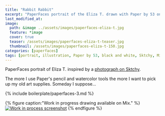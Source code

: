 ```yaml
---
title: "Rabbit Rabbit"
excerpt: "PaperFaces portrait of the Eliza T. drawn with Paper by 53 on an iPad."
last_modified_at: 
image: 
  path: &image ../assets/images/paperfaces-eliza-t.jpg 
  feature: *image
  cover: true
  teaser: /assets/images/paperfaces-eliza-t-teaser.jpg
  thumbnail: /assets/images/paperfaces-eliza-t-150.jpg
categories: [paperfaces]
tags: [portrait, illustration, Paper by 53, black and white, Sktchy, Mix]
---
```


PaperFaces portrait of Eliza T. inspired by a [photograph on Sktchy](http://sktchy.com/FsO57C ).

The more I use Paper's pencil and watercolor tools the more I want to pick up my old art supplies. Someday I suppose...

{% include boilerplate/paperfaces-3.md %}

{% figure caption:"Work in progress drawing available on Mix." %}
[![Work in process screenshot](/assets/images/paperfaces-eliza-t-process-1-900.jpg)](https://mix.fiftythree.com/11098-Michael-Rose/1837294)
{% endfigure %}
